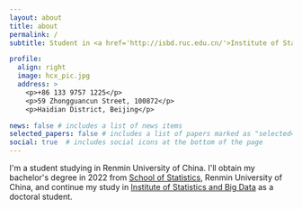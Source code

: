 ```yaml
---
layout: about
title: about
permalink: /
subtitle: Student in <a href='http://isbd.ruc.edu.cn/'>Institute of Statistics and Big Data, Renmin University of China</a>

profile:
  align: right
  image: hcx_pic.jpg
  address: >
    <p>+86 133 9757 1225</p>
    <p>59 Zhongguancun Street, 100872</p>
    <p>Haidian District, Beijing</p>

news: false # includes a list of news items
selected_papers: false # includes a list of papers marked as "selected={true}"
social: true  # includes social icons at the bottom of the page
---
```


I'm a student studying in Renmin University of China. I'll obtain my bachelor's degree in 2022 from <a href='http://stat.ruc.edu.cn/'>School of Statistics</a>, Renmin University of China, and continue my study in <a href='http://isbd.ruc.edu.cn/'>Institute of Statistics and Big Data</a> as a doctoral student.
